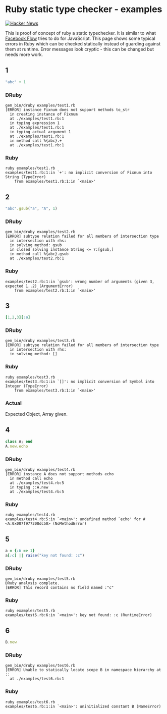 # Ruby static type checker - examples

[![Hacker News](https://img.shields.io/badge/Hacker%20News-Y-orange.svg)](https://news.ycombinator.com/item?id=15526406)

This is proof of concept of ruby a static typechecker. It is similar to what [Facebook Flow](https://github.com/facebook/flow) tries to do for JavaScript. This page shows some typical errors in Ruby which can be checked statically instead of guarding against them at runtime. Error messages look cryptic - this can be changed but needs more work.

## 1

```ruby
"abc" + 1
```

### DRuby

```
gem_bin/druby examples/test1.rb
[ERROR] instance Fixnum does not support methods to_str
  in creating instance of Fixnum
  at ./examples/test1.rb:1
  in typing expression 1
  at ./examples/test1.rb:1
  in typing actual argument 1
  at ./examples/test1.rb:1
  in method call %{abc}.+
  at ./examples/test1.rb:1
```

### Ruby

```
ruby examples/test1.rb
examples/test1.rb:1:in `+': no implicit conversion of Fixnum into String (TypeError)
	from examples/test1.rb:1:in `<main>'
```

## 2

```ruby
"abc".gsub("a", "A", 1)
```

### DRuby

```
gem_bin/druby examples/test2.rb
[ERROR] subtype relation failed for all members of intersection type
  in intersection with rhs:
  in solving method: gsub
  in closed solving instance String <= ?:[gsub,]
  in method call %{abc}.gsub
  at ./examples/test2.rb:1
```

### Ruby

```
examples/test2.rb:1:in `gsub': wrong number of arguments (given 3, expected 1..2) (ArgumentError)
	from examples/test2.rb:1:in `<main>'
```

## 3

```ruby
[1,2,3][:a]
```

### DRuby

```
gem_bin/druby examples/test3.rb
[ERROR] subtype relation failed for all members of intersection type
  in intersection with rhs:
  in solving method: []
```

### Ruby

```
ruby examples/test3.rb
examples/test3.rb:1:in `[]': no implicit conversion of Symbol into Integer (TypeError)
	from examples/test3.rb:1:in `<main>'
```

### Actual

Expected Object, Array given.

## 4

```ruby
class A; end
A.new.echo
```

### DRuby

```
gem_bin/druby examples/test4.rb
[ERROR] instance A does not support methods echo
  in method call echo
  at ./examples/test4.rb:5
  in typing ::A.new
  at ./examples/test4.rb:5
```

### Ruby

```
ruby examples/test4.rb
examples/test4.rb:5:in `<main>': undefined method `echo' for #<A:0x007f977208dc50> (NoMethodError)
```

## 5

```ruby
a = {:b => 1}
a[:c] || raise("key not found: :c")
```

### DRuby

```
gem_bin/druby examples/test5.rb
DRuby analysis complete.
[ERROR] This record contains no field named :"c"
```

### Ruby

```
ruby examples/test5.rb
examples/test5.rb:6:in `<main>': key not found: :c (RuntimeError)
```

## 6

```ruby
B.new
```

### DRuby

```
gem_bin/druby examples/test6.rb
[ERROR] Unable to statically locate scope B in namespace hierarchy at ::
  at ./examples/test6.rb:1
```

### Ruby

```
ruby examples/test6.rb
examples/test6.rb:1:in `<main>': uninitialized constant B (NameError)
```
